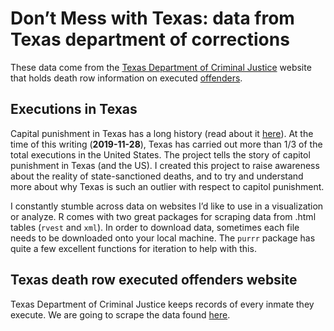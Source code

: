 Don’t Mess with Texas: data from Texas department of corrections
================

These data come from the [Texas Department of Criminal
Justice](https://www.tdcj.texas.gov/index.html) website that holds death
row information on executed
[offenders](https://www.tdcj.texas.gov/death_row/dr_executed_offenders.html).

## Executions in Texas

Capital punishment in Texas has a long history (read about it
[here](https://en.wikipedia.org/wiki/Capital_punishment_in_Texas)). At
the time of this writing (**2019-11-28**), Texas has carried out more
than 1/3 of the total executions in the United States. The project tells
the story of capitol punishment in Texas (and the US). I created this
project to raise awareness about the reality of state-sanctioned deaths,
and to try and understand more about why Texas is such an outlier with
respect to capitol punishment.

I constantly stumble across data on websites I’d like to use in a
visualization or analyze. R comes with two great packages for scraping
data from .html tables (`rvest` and `xml`). In order to download data,
sometimes each file needs to be downloaded onto your local machine. The
`purrr` package has quite a few excellent functions for iteration to
help with this.

## Texas death row executed offenders website

Texas Department of Criminal Justice keeps records of every inmate they
execute. We are going to scrape the data found
[here](http://www.tdcj.state.tx.us/death_row/dr_executed_offenders.html).
